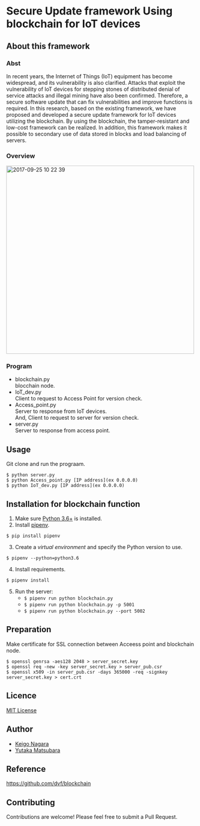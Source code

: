 # Secure Update framework Using blockchain for IoT devices 

## About this framework
### Abst
In recent years, the Internet of Things (IoT) equipment has become widespread, and its vulnerability is also clarified.
Attacks that exploit the vulnerability of IoT devices for stepping stones of distributed denial of service attacks and illegal mining have also been confirmed.
Therefore, a secure software update that can fix vulnerabilities and improve functions is required.
In this research, based on the existing framework, we have proposed and developed a secure update framework for IoT devices utilizing the blockchain.
By using the blockchain, the tamper-resistant and low-cost framework can be realized.
In addition, this framework makes it possible to secondary use of data stored in blocks and load balancing of servers.   

### Overview   
<img width="500" alt="2017-09-25 10 22 39" src="https://user-images.githubusercontent.com/26764885/42016489-ad053658-7ae6-11e8-92b1-9e9aa696ec5d.png">    

### Program
- blockchain.py   
   blocchain node.   
- IoT_dev.py   
   Client to request to Access Point for version check.   
- Access_point.py   
   Server to response from IoT devices.   
   And, Client to request to server for version check.
- server.py   
   Server to response from access point.  

## Usage
Git clone and run the prograam.   
```
$ python server.py    
$ python Access_point.py [IP address](ex 0.0.0.0)
$ python IoT_dev.py [IP address](ex 0.0.0.0)  
```

## Installation for blockchain function

1. Make sure [Python 3.6+](https://www.python.org/downloads/) is installed. 
2. Install [pipenv](https://github.com/kennethreitz/pipenv). 

```
$ pip install pipenv 
```

3. Create a _virtual environment_ and specify the Python version to use. 

```
$ pipenv --python=python3.6
```

4. Install requirements.  

```
$ pipenv install 
``` 

5. Run the server:
    * `$ pipenv run python blockchain.py` 
    * `$ pipenv run python blockchain.py -p 5001`
    * `$ pipenv run python blockchain.py --port 5002`

## Preparation   
Make certificate for SSL connection between Acceess point and blockchain node.   
```
$ openssl genrsa -aes128 2048 > server_secret.key   
$ openssl req -new -key server_secret.key > server_pub.csr   
$ openssl x509 -in server_pub.csr -days 365000 -req -signkey server_secret.key > cert.crt   
```
## Licence
[MIT License](https://github.com/ertlnagoya/blockchain/blob/master/LICENSE)

## Author
* [Keigo Nagara](https://github.com/KeigoNagara)   
* [Yutaka Matsubara](https://github.com/YutakaMatsubara)    

## Reference
https://github.com/dvf/blockchain

## Contributing

Contributions are welcome! Please feel free to submit a Pull Request.

